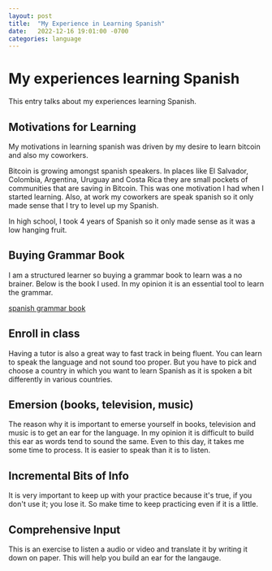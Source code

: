 ```yaml
---
layout: post
title:  "My Experience in Learning Spanish"
date:   2022-12-16 19:01:00 -0700
categories: language
---
```

# My experiences learning Spanish

This entry talks about my experiences learning Spanish.

## Motivations for Learning

My motivations in learning spanish was driven by my desire to learn bitcoin and also my coworkers. 

Bitcoin is growing amongst spanish speakers. In places like El Salvador, Colombia, Argentina, Uruguay and Costa Rica they are small pockets of communities that are saving in Bitcoin. This was one motivation I had when I started learning. Also, at work my coworkers are speak spanish so it only made sense that I try to level up my Spanish.

In high school, I took 4 years of Spanish so it only made sense as it was a low hanging fruit.

## Buying Grammar Book

I am a structured learner so buying a grammar book to learn was a no brainer. Below is the book I used. In my opinion it is an essential tool to learn the grammar.

[spanish grammar book](/assets/spanish_grammar_book.jpg)

## Enroll in class

Having a tutor is also a great way to fast track in being fluent. You can learn to speak the language and not sound too proper. But you have to pick and choose a country in which you want to learn Spanish as it is spoken a bit differently in various countries.

## Emersion (books, television, music)

The reason why it is important to emerse yourself in books, television and music is to get an ear for the language. In my opinion it is difficult to build this ear as words tend to sound the same. Even to this day, it takes me some time to process. It is easier to speak than it is to listen.

## Incremental Bits of Info

It is very important to keep up with your practice because it's true, if you don't use it; you lose it. So make time to keep practicing even if it is a little.

## Comprehensive Input

This is an exercise to listen a audio or video and translate it by writing it down on paper. This will help you build an ear for the langauge.